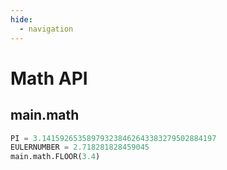 ```yaml
---
hide:
  - navigation
---
```


# Math API
## main.math

```python
PI = 3.141592653589793238462643383279502884197
EULERNUMBER = 2.718281828459045
main.math.FLOOR(3.4)
```


